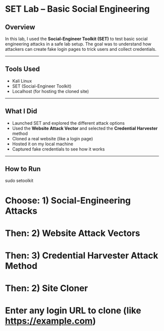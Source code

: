 # SET Lab – Basic Social Engineering

## Overview
In this lab, I used the **Social-Engineer Toolkit (SET)** to test basic social engineering attacks in a safe lab setup. The goal was to understand how attackers can create fake login pages to trick users and collect credentials.

---

## Tools Used
- Kali Linux
- SET (Social-Engineer Toolkit)
- Localhost (for hosting the cloned site)

---

## What I Did
- Launched SET and explored the different attack options
- Used the **Website Attack Vector** and selected the **Credential Harvester** method
- Cloned a real website (like a login page)
- Hosted it on my local machine
- Captured fake credentials to see how it works

---

## How to Run
sudo setoolkit
# Choose: 1) Social-Engineering Attacks
# Then: 2) Website Attack Vectors
# Then: 3) Credential Harvester Attack Method
# Then: 2) Site Cloner
# Enter any login URL to clone (like https://example.com)
